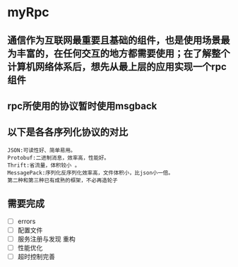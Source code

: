 # myRpc

## 通信作为互联网最重要且基础的组件，也是使用场景最为丰富的，在任何交互的地方都需要使用；在了解整个计算机网络体系后，想先从最上层的应用实现一个rpc组件

## rpc所使用的协议暂时使用msgback
## 以下是各各序列化协议的对比
```
JSON:可读性好、简单易用。
Protobuf:二进制消息，效率高，性能好。
Thrift:省流量，体积较小 。
MessagePack:序列化反序列化效率高，文件体积小，比json小一倍。
第二种和第三种已有成熟的框架，不必再造轮子
```

## 需要完成
- [ ] errors
- [ ] 配置文件
- [ ] 服务注册与发现 重构
- [ ] 性能优化
- [ ] 超时控制完善
